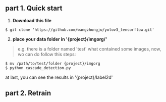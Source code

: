 ## part 1. Quick start
1. **Download this file**
````bashrc
$ git clone 'https://github.com/wangzhongju/yolov3_tensorflow.git'
````
2. **place your data folder in '{project}/imgorg/'**

>e.g.  there is a folder named 'test' what contained some images,
now, wo can do follow this steps:
````bashrc
$ mv /path/to/test/folder {project}/imgorg
$ python cascade_detection.py
````
at last, you can see the results in '{project}/label2d'

## part 2. Retrain
